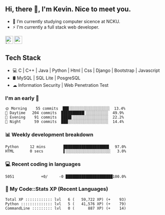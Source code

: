 ## Hi, there 👋, I'm Kevin. Nice to meet you.

- 🌱 I’m currently studying computer sicence at NCKU.
- ⚡ I'm currently a full stack web developer.

<a href="https://www.linkedin.com/in/kevin12686/"><img alt="LinkedIn" src="https://img.shields.io/badge/linkedin%20-%230077B5.svg?&style=for-the-badge&logo=linkedin&logoColor=white" height=25></a>
<a href="https://www.instagram.com/kevin12686/"><img src="https://img.shields.io/badge/instagram-3f729b?&style=for-the-badge&logo=instagram&logoColor=white" height=25></a>

## Tech Stack

* 💻 C | C++ | Java | Python | Html | Css | Django | Bootstrap | Javascript
* 🛢️ MySQL | SQL Lite | PosgreSQL
* ☁ Information Security | Web Penetration Test

### I'm an early 🐤

<!-- early_bird start -->

```text
🌞 Morning    55 commits  ██▊░░░░░░░░░░░░░░░░░░  13.4%
🌆 Daytime   204 commits  ██████████▍░░░░░░░░░░  49.9%
🌃 Evening    91 commits  ████▋░░░░░░░░░░░░░░░░  22.2%
🌙 Night      59 commits  ███░░░░░░░░░░░░░░░░░░  14.4%
```

<!-- early_bird end -->

### 📊 Weekly development breakdown

<!-- code_time start -->

```text
Python     12 mins        ████████████████████▍  97.0%
HTML       0 secs         ▌░░░░░░░░░░░░░░░░░░░░   3.0%
```

<!-- code_time end -->

### 💻 Recent coding in languages

<!-- code_diff start -->

```text
5051            +0/     -0 █████████████████████100.0%
```

<!-- code_diff end -->

### 🧰 My Code::Stats XP (Recent Languages)

<!-- codestats start -->

```text
Total XP :::::::::::: lvl   6 (   59,722 XP) (+    93)
Python :::::::::::::: lvl   5 (   41,576 XP) (+    79)
CommandLine ::::::::: lvl   0 (      887 XP) (+    14)
```

<!-- codestats end -->
